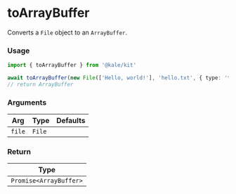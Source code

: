 # toArrayBuffer

Converts a `File` object to an `ArrayBuffer`.

### Usage

```ts
import { toArrayBuffer } from '@kale/kit'

await toArrayBuffer(new File(['Hello, world!'], 'hello.txt', { type: 'text/plain' }))
// return ArrayBuffer
```

### Arguments

| Arg    | Type   | Defaults |
| ------ | ------ | -------- |
| `file` | `File` |          |

### Return

| Type                   |
| ---------------------- |
| `Promise<ArrayBuffer>` |
